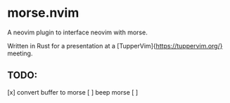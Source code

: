 # morse.nvim

A neovim plugin to interface neovim with morse.

Written in Rust for a presentation at a [TupperVim]{https://tuppervim.org/} meeting.

## TODO:

[x] convert buffer to morse
[ ] beep morse
[ ] 
